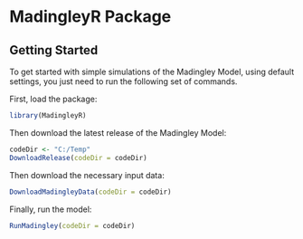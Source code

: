 # MadingleyR Package

## Getting Started

To get started with simple simulations of the Madingley Model, using default settings, you just need to run the following set of commands.

First, load the package:

```R
library(MadingleyR)
```

Then download the latest release of the Madingley Model:

```R
codeDir <- "C:/Temp"
DownloadRelease(codeDir = codeDir)
```

Then download the necessary input data:

```R
DownloadMadingleyData(codeDir = codeDir)
```

Finally, run the model:
```R
RunMadingley(codeDir = codeDir)
```